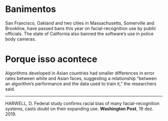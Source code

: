 
# Banimentos
San Francisco, Oakland and two cities in Massachusetts, Somerville and Brookline, have passed bans this year on facial-recognition use by public officials. The state of California also banned the software’s use in police body cameras.

# Porque isso acontece

Algorithms developed in Asian countries had smaller differences in error rates between white and Asian faces, suggesting a relationship “between an algorithm’s performance and the data used to train it,” the researchers said.


-----
HARWELL, D. Federal study confirms racial bias of many facial-recognition systems, casts doubt on their expanding use. **Washington Post**, 19 dez. 2019.